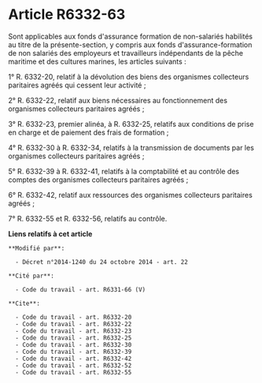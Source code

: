 # Article R6332-63

Sont applicables aux fonds d'assurance formation de non-salariés habilités au titre de la présente-section, y compris aux
fonds d'assurance-formation de non salariés des employeurs et travailleurs indépendants de la pêche maritime et des cultures
marines, les articles suivants : 

1° R. 6332-20, relatif à la dévolution des biens des organismes collecteurs paritaires agréés qui cessent leur activité ; 

2° R. 6332-22, relatif aux biens nécessaires au fonctionnement des organismes collecteurs paritaires agréés ; 

3° R. 6332-23, premier alinéa, à R. 6332-25, relatifs aux conditions de prise en charge et de paiement des frais de
formation ; 

4° R. 6332-30 à R. 6332-34, relatifs à la transmission de documents par les organismes collecteurs paritaires agréés ; 

5° R. 6332-39 à R. 6332-41, relatifs à la comptabilité et au contrôle des comptes des organismes collecteurs paritaires
agréés ; 

6° R. 6332-42, relatif aux ressources des organismes collecteurs paritaires agréés ; 

7° R. 6332-55 et R. 6332-56, relatifs au contrôle.

**Liens relatifs à cet article**

	**Modifié par**:

	  - Décret n°2014-1240 du 24 octobre 2014 - art. 22

	**Cité par**:

	  - Code du travail - art. R6331-66 (V)

	**Cite**:

	  - Code du travail - art. R6332-20
	  - Code du travail - art. R6332-22
	  - Code du travail - art. R6332-23
	  - Code du travail - art. R6332-25
	  - Code du travail - art. R6332-30
	  - Code du travail - art. R6332-39
	  - Code du travail - art. R6332-42
	  - Code du travail - art. R6332-52
	  - Code du travail - art. R6332-55
